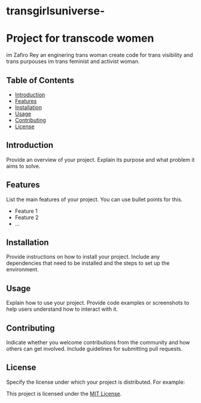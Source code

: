 # transgirlsuniverse-
# Project for transcode women

im Zafiro Rey an enginering trans woman
create code for trans visibility and trans purpouses
im trans feminist and activist woman.

## Table of Contents

- [Introduction](#introduction)
- [Features](#features)
- [Installation](#installation)
- [Usage](#usage)
- [Contributing](#contributing)
- [License](#license)

## Introduction

Provide an overview of your project. Explain its purpose and what problem it aims to solve.

## Features

List the main features of your project. You can use bullet points for this.

- Feature 1
- Feature 2
- ...

## Installation

Provide instructions on how to install your project. Include any dependencies that need to be installed and the steps to set up the environment.

## Usage

Explain how to use your project. Provide code examples or screenshots to help users understand how to interact with it.

## Contributing

Indicate whether you welcome contributions from the community and how others can get involved. Include guidelines for submitting pull requests.

## License

Specify the license under which your project is distributed. For example:

This project is licensed under the [MIT License](LICENSE).
